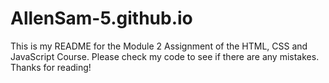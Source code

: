 # AllenSam-5.github.io
This is my README for the Module 2 Assignment of the HTML, CSS and JavaScript Course. Please check my code to see if there are any mistakes. Thanks for reading!
